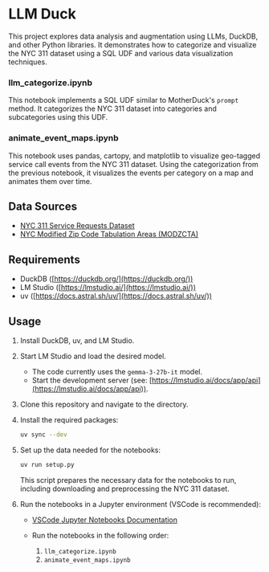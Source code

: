 # LLM Duck

This project explores data analysis and augmentation using LLMs, DuckDB, and other Python libraries. It demonstrates how to categorize and visualize the NYC 311 dataset using a SQL UDF and various data visualization techniques.

### llm_categorize.ipynb

This notebook implements a SQL UDF similar to MotherDuck's `prompt` method. It categorizes the NYC 311 dataset into categories and subcategories using this UDF.

### animate_event_maps.ipynb

This notebook uses pandas, cartopy, and matplotlib to visualize geo-tagged service call events from the NYC 311 dataset. Using the categorization from the previous notebook, it visualizes the events per category on a map and animates them over time.

## Data Sources

* [NYC 311 Service Requests Dataset](https://data.cityofnewyork.us/Social-Services/311-Service-Requests-from-2010-to-Present/erm2-nwe9/about_data)
* [NYC Modified Zip Code Tabulation Areas (MODZCTA)](https://data.cityofnewyork.us/api/views/pri4-ifjk/rows.csv?accessType=DOWNLOAD)


## Requirements

* DuckDB ([https://duckdb.org/](https://duckdb.org/))
* LM Studio ([https://lmstudio.ai/](https://lmstudio.ai/))
* uv ([https://docs.astral.sh/uv/](https://docs.astral.sh/uv/))

## Usage

1.  Install DuckDB, uv, and LM Studio.
2.  Start LM Studio and load the desired model.
    *   The code currently uses the `gemma-3-27b-it` model.
    *   Start the development server (see: [https://lmstudio.ai/docs/app/api](https://lmstudio.ai/docs/app/api)).
3.  Clone this repository and navigate to the directory.
4.  Install the required packages:

    ```bash
    uv sync --dev
    ```
5.  Set up the data needed for the notebooks:

    ```bash
    uv run setup.py
    ```

    This script prepares the necessary data for the notebooks to run, including downloading and preprocessing the NYC 311 dataset.
6.  Run the notebooks in a Jupyter environment (VSCode is recommended):
    *   [VSCode Jupyter Notebooks Documentation](https://code.visualstudio.com/docs/datascience/jupyter-notebooks)
    *   Run the notebooks in the following order:

        1.  `llm_categorize.ipynb`
        2.  `animate_event_maps.ipynb`
